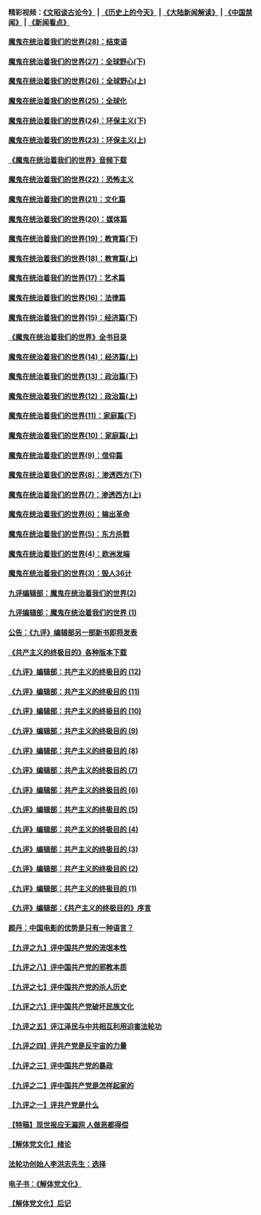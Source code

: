 #### 精彩视频：[《文昭谈古论今》](http://45.76.195.252/wenzhao) | [《历史上的今天》](http://45.76.195.252/today-in-history) | [《大陆新闻解读》](http://45.76.195.252/ntdtv-comedy) | [《中国禁闻》](http://45.76.195.252/ntdtv-news) | [《新闻看点》](http://45.76.195.252/news-insight) 

 #### [魔鬼在统治着我们的世界(28)：结束语](../pages/nsc422/n10936246.md?t=02160037) 

#### [魔鬼在统治着我们的世界(27)：全球野心(下)](../pages/nsc422/n10928319.md?t=02160037) 

#### [魔鬼在统治着我们的世界(26)：全球野心(上)](../pages/nsc422/n10900318.md?t=02160037) 

#### [魔鬼在统治着我们的世界(25)：全球化](../pages/nsc422/n10788205.md?t=02160037) 

#### [魔鬼在统治着我们的世界(24)：环保主义(下)](../pages/nsc422/n10695307.md?t=02160037) 

#### [魔鬼在统治着我们的世界(23)：环保主义(上)](../pages/nsc422/n10688613.md?t=02160037) 

#### [《魔鬼在统治着我们的世界》音频下载](../pages/nsc422/n10635553.md?t=02160037) 

#### [魔鬼在统治着我们的世界(22)：恐怖主义](../pages/nsc422/n10614727.md?t=02160037) 

#### [魔鬼在统治着我们的世界(21)：文化篇](../pages/nsc422/n10597706.md?t=02160037) 

#### [魔鬼在统治着我们的世界(20)：媒体篇](../pages/nsc422/n10586579.md?t=02160037) 

#### [魔鬼在统治着我们的世界(19)：教育篇(下)](../pages/nsc422/n10564808.md?t=02160037) 

#### [魔鬼在统治着我们的世界(18)：教育篇(上)](../pages/nsc422/n10526970.md?t=02160037) 

#### [魔鬼在统治着我们的世界(17)：艺术篇](../pages/nsc422/n10499093.md?t=02160037) 

#### [魔鬼在统治着我们的世界(16)：法律篇](../pages/nsc422/n10485969.md?t=02160037) 

#### [魔鬼在统治着我们的世界(15)：经济篇(下)](../pages/nsc422/n10469975.md?t=02160037) 

#### [《魔鬼在统治着我们的世界》全书目录](../pages/nsc422/n10464261.md?t=02160037) 

#### [魔鬼在统治着我们的世界(14)：经济篇(上)](../pages/nsc422/n10457370.md?t=02160037) 

#### [魔鬼在统治着我们的世界(13)：政治篇(下)](../pages/nsc422/n10448270.md?t=02160037) 

#### [魔鬼在统治着我们的世界(12)：政治篇(上)](../pages/nsc422/n10444576.md?t=02160037) 

#### [魔鬼在统治着我们的世界(11)：家庭篇(下)](../pages/nsc422/n10440961.md?t=02160037) 

#### [魔鬼在统治着我们的世界(10)：家庭篇(上)](../pages/nsc422/n10435448.md?t=02160037) 

#### [魔鬼在统治着我们的世界(9)：信仰篇](../pages/nsc422/n10432159.md?t=02160037) 

#### [魔鬼在统治着我们的世界(8)：渗透西方(下)](../pages/nsc422/n10429603.md?t=02160037) 

#### [魔鬼在统治着我们的世界(7)：渗透西方(上)](../pages/nsc422/n10426013.md?t=02160037) 

#### [魔鬼在统治着我们的世界(6)：输出革命](../pages/nsc422/n10421536.md?t=02160037) 

#### [魔鬼在统治着我们的世界(5)：东方杀戮](../pages/nsc422/n10417707.md?t=02160037) 

#### [魔鬼在统治着我们的世界(4)：欧洲发端](../pages/nsc422/n10414890.md?t=02160037) 

#### [魔鬼在统治着我们的世界(3)：毁人36计](../pages/nsc422/n10411583.md?t=02160037) 

#### [九评编辑部：魔鬼在统治着我们的世界(2)](../pages/nsc422/n10410036.md?t=02160037) 

#### [九评编辑部：魔鬼在统治着我们的世界 (1)](../pages/nsc422/n10406825.md?t=02160037) 

#### [公告：《九评》编辑部另一部新书即将发表](../pages/nsc422/n10405104.md?t=02160037) 

#### [《共产主义的终极目的》各种版本下载](../pages/nsc422/n10022138.md?t=02160037) 

#### [《九评》编辑部：共产主义的终极目的 (12)](../pages/nsc422/n9933272.md?t=02160037) 

#### [《九评》编辑部：共产主义的终极目的 (11)](../pages/nsc422/n9924973.md?t=02160037) 

#### [《九评》编辑部：共产主义的终极目的 (10)](../pages/nsc422/n9920883.md?t=02160037) 

#### [《九评》编辑部：共产主义的终极目的 (9)](../pages/nsc422/n9916363.md?t=02160037) 

#### [《九评》编辑部：共产主义的终极目的 (8)](../pages/nsc422/n9912488.md?t=02160037) 

#### [《九评》编辑部：共产主义的终极目的 (7)](../pages/nsc422/n9901176.md?t=02160037) 

#### [《九评》编辑部：共产主义的终极目的 (6)](../pages/nsc422/n9899359.md?t=02160037) 

#### [《九评》编辑部：共产主义的终极目的 (5)](../pages/nsc422/n9893174.md?t=02160037) 

#### [《九评》编辑部：共产主义的终极目的 (4)](../pages/nsc422/n9891246.md?t=02160037) 

#### [《九评》编辑部：共产主义的终极目的 (3)](../pages/nsc422/n9879879.md?t=02160037) 

#### [《九评》编辑部：共产主义的终极目的 (2)](../pages/nsc422/n9876205.md?t=02160037) 

#### [《九评》编辑部：共产主义的终极目的 (1)](../pages/nsc422/n9865857.md?t=02160037) 

#### [《九评》编辑部：《共产主义的终极目的》序言](../pages/nsc422/n9862666.md?t=02160037) 

#### [颜丹：中国电影的优势是只有一种语言？](../pages/nsc422/n9583062.md?t=02160037) 

#### [【九评之九】评中国共产党的流氓本性](../pages/nsc422/n737542.md?t=02160037) 

#### [【九评之八】评中国共产党的邪教本质](../pages/nsc422/n735942.md?t=02160037) 

#### [【九评之七】评中国共产党的杀人历史](../pages/nsc422/n733806.md?t=02160037) 

#### [【九评之六】评中国共产党破坏民族文化](../pages/nsc422/n731667.md?t=02160037) 

#### [【九评之五】评江泽民与中共相互利用迫害法轮功](../pages/nsc422/n730058.md?t=02160037) 

#### [【九评之四】评共产党是反宇宙的力量](../pages/nsc422/n727814.md?t=02160037) 

#### [【九评之三】评中国共产党的暴政](../pages/nsc422/n725597.md?t=02160037) 

#### [【九评之二】评中国共产党是怎样起家的](../pages/nsc422/n723946.md?t=02160037) 

#### [【九评之一】评共产党是什么](../pages/nsc422/n722529.md?t=02160037) 

#### [【特稿】现世报应无漏网 人做恶都得偿](../pages/nsc422/n4215167.md?t=02160037) 

#### [【解体党文化】绪论](../pages/nsc422/n1449356.md?t=02160037) 

#### [法轮功创始人李洪志先生：选择](../pages/nsc422/n3580738.md?t=02160037) 

#### [电子书：《解体党文化》](../pages/nsc422/n1573484.md?t=02160037) 

#### [【解体党文化】后记](../pages/nsc422/n1531999.md?t=02160037) 

